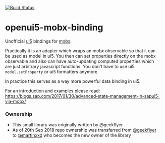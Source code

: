 [![Build Status](https://travis-ci.com/martinxxd/openui5-mobx-binding.svg?branch=master)](https://travis-ci.com/martinxxd/openui5-mobx-binding)

openui5-mobx-binding 
=

Unofficial [ui5](https://github.com/SAP/openui5) bindings for [mobx](https://github.com/mobxjs/mobx).

Practically it is an adapter which wraps an mobx observable so that it can be used as model in ui5. You then can set properties directly on the mobx observable and also can have auto-updating computed properties which are just arbitrary javascript functions. You don't have to use ui5 `model.setProperty` or ui5 formatters anymore.

In practice this serves as a way more powerful data binding in ui5.

For an introduction and examples please read: https://blogs.sap.com/2017/01/30/advanced-state-management-in-sapui5-via-mobx/

### Ownership

- This small library was originally written by @geekflyer
- As of 20th Sep 2018 repo ownership was transferred from [@geekflyer](https://github.com/geekflyer) to [@martinxxd](https://github.com/martinxxd) who becomes the new owner of the library
